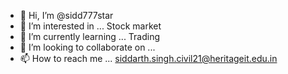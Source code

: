 - 👋 Hi, I’m @sidd777star
- 👀 I’m interested in ... Stock market
- 🌱 I’m currently learning ... Trading
- 💞️ I’m looking to collaborate on ...
- 📫 How to reach me ... siddarth.singh.civil21@heritageit.edu.in


<!---
sidd777star/sidd777star is a ✨ special ✨ repository because its `README.md` (this file) appears on your GitHub profile.
You can click the Preview link to take a look at your changes.
--->

